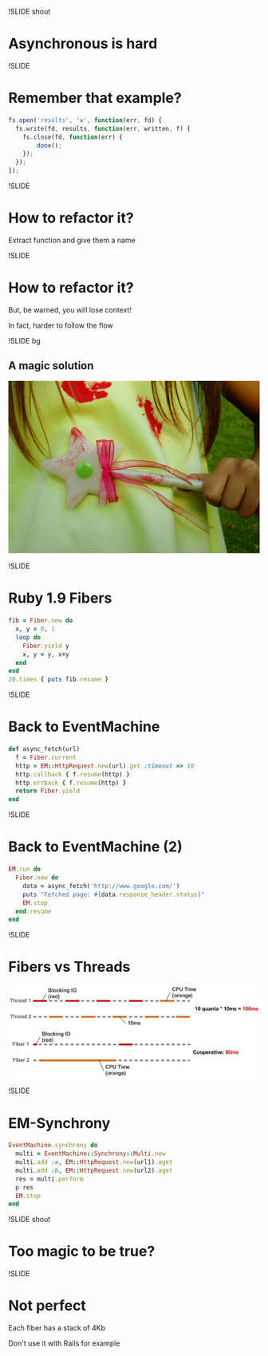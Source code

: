 !SLIDE shout
# Asynchronous is&nbsp;hard #

!SLIDE
# Remember that example? #

```js
fs.open('results', 'w', function(err, fd) {
  fs.write(fd, results, function(err, written, f) {
    fs.close(fd, function(err) {
        done();
    });
  });
});
```

!SLIDE
# How to refactor it? #

Extract function and give them a name

!SLIDE
# How to refactor it? #

But, be warned, you will lose context!

In fact, harder to follow the flow

!SLIDE bg
## A magic solution ##
![Magic wand](wand.jpg)

!SLIDE
# Ruby 1.9 Fibers #

```ruby
fib = Fiber.new do
  x, y = 0, 1
  loop do
    Fiber.yield y
    x, y = y, x+y
  end
end
20.times { puts fib.resume }
```

!SLIDE
# Back to EventMachine #

```ruby
def async_fetch(url)
  f = Fiber.current
  http = EM::HttpRequest.new(url).get :timeout => 10
  http.callback { f.resume(http) }
  http.errback { f.resume(http) }
  return Fiber.yield
end
```

!SLIDE
# Back to EventMachine (2) #

```ruby
EM.run do
  Fiber.new do
    data = async_fetch('http://www.google.com/')
    puts "Fetched page: #{data.response_header.status}"
    EM.stop
  end.resume
end
```

!SLIDE
# Fibers vs Threads #
![cooperative scheduling](fibers-vs-threads.png)

!SLIDE
# EM-Synchrony #

```ruby
EventMachine.synchrony do
  multi = EventMachine::Synchrony::Multi.new
  multi.add :a, EM::HttpRequest.new(url1).aget
  multi.add :b, EM::HttpRequest.new(url2).aget
  res = multi.perform
  p res
  EM.stop
end
```

!SLIDE shout
# Too magic to be true? #

!SLIDE
# Not perfect #

Each fiber has a stack of 4Kb

Don't use it with Rails for example


